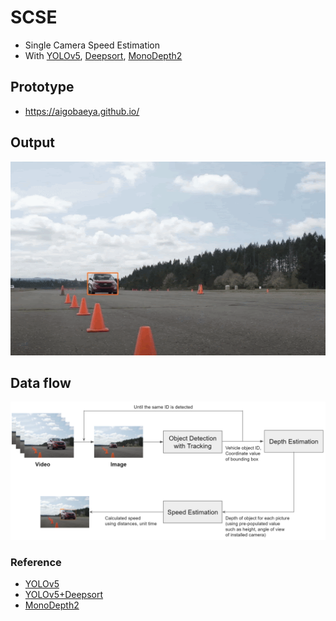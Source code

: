 # SCSE
- Single Camera Speed Estimation
- With [YOLOv5](https://github.com/ultralytics/yolov5), [Deepsort](https://github.com/mikel-brostrom/Yolov5_DeepSort_Pytorch/blob/master/track.py), [MonoDepth2](https://github.com/nianticlabs/monodepth2)

## Prototype
- https://aigobaeya.github.io/

## Output
![](./assets/test.gif)

## Data flow
![](./assets/dataflow.PNG)

### Reference
- [YOLOv5](https://github.com/ultralytics/yolov5)
- [YOLOv5+Deepsort](https://github.com/mikel-brostrom/Yolov5_DeepSort_Pytorch/blob/master/track.py)
- [MonoDepth2](https://github.com/nianticlabs/monodepth2)
